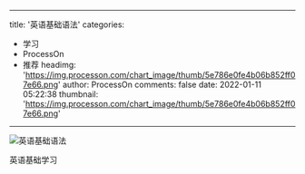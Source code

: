 
---
title: '英语基础语法'
categories: 
 - 学习
 - ProcessOn
 - 推荐
headimg: 'https://img.processon.com/chart_image/thumb/5e786e0fe4b06b852ff07e66.png'
author: ProcessOn
comments: false
date: 2022-01-11 05:22:38
thumbnail: 'https://img.processon.com/chart_image/thumb/5e786e0fe4b06b852ff07e66.png'
---

<div>   
<img class="thumb" alt="英语基础语法" src="https://img.processon.com/chart_image/thumb/5e786e0fe4b06b852ff07e66.png" referrerpolicy="no-referrer">
<p>英语基础学习</p>  
</div>
            